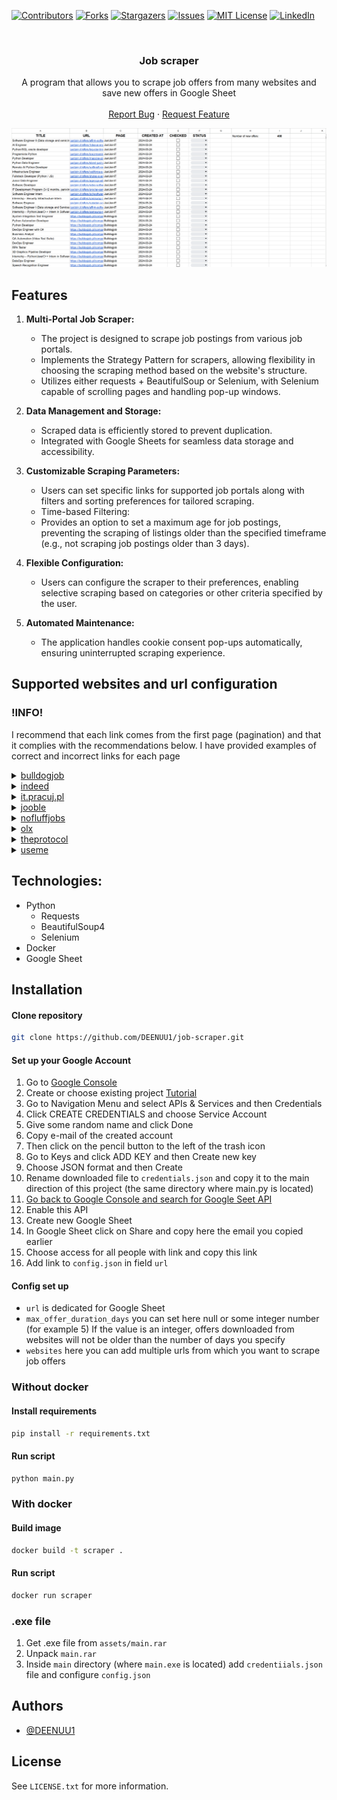 [![Contributors][contributors-shield]][contributors-url]
[![Forks][forks-shield]][forks-url]
[![Stargazers][stars-shield]][stars-url]
[![Issues][issues-shield]][issues-url]
[![MIT License][license-shield]][license-url]
[![LinkedIn][linkedin-shield]][linkedin-url]



<br />
<div align="center">
  <h3 align="center">Job scraper</h3>

  <p align="center">
    A program that allows you to scrape job offers from many websites and save new offers in Google Sheet
    <br />
    <br />
    <a href="https://github.com/DEENUU1/tvtime-scraper/issues">Report Bug</a>
    ·
    <a href="https://github.com/DEENUU1/tvtime-scraper/issues">Request Feature</a>
  </p>
</div>

<img src="assets/gs.png" alt="google_sheet_results">

## Features

1. **Multi-Portal Job Scraper:**
   - The project is designed to scrape job postings from various job portals.
   - Implements the Strategy Pattern for scrapers, allowing flexibility in choosing the scraping method based on the website's structure.
   - Utilizes either requests + BeautifulSoup or Selenium, with Selenium capable of scrolling pages and handling pop-up windows.

2. **Data Management and Storage:**
   - Scraped data is efficiently stored to prevent duplication.
   - Integrated with Google Sheets for seamless data storage and accessibility.

3. **Customizable Scraping Parameters:**
   - Users can set specific links for supported job portals along with filters and sorting preferences for tailored scraping.
   - Time-based Filtering:
   - Provides an option to set a maximum age for job postings, preventing the scraping of listings older than the specified timeframe (e.g., not scraping job postings older than 3 days).

4. **Flexible Configuration:**
   - Users can configure the scraper to their preferences, enabling selective scraping based on categories or other criteria specified by the user.

5. **Automated Maintenance:**
   - The application handles cookie consent pop-ups automatically, ensuring uninterrupted scraping experience.

## Supported websites and url configuration

### !INFO! 
I recommend that each link comes from the first page (pagination) and that it complies with the recommendations below. I have provided examples of correct and incorrect links for each page

<details>
<summary><a href="https://bulldogjob.pl/">bulldogjob</a></summary>

```
# bulldogjob.pl url must ends with "/page,"

https://bulldogjob.pl/companies/jobs/page,  # valid
https://bulldogjob.pl/companies/jobs/s/skills,Python,JavaScript/page, #valid

https://bulldogjob.pl/companies/jobs/s/skills,Python,JavaScript # invalid
```

</details>

<details>
<summary><a href="https://pl.indeed.com/?from=gnav-jobsearch--indeedmobile">indeed</a></summary>

```
# indeed.com url have to include some parameters

https://pl.indeed.com/jobs?q=&l=Warszawa%2C+mazowieckie&from=searchOnHP&vjk=1593bca04b48ed8a # valid (choose Warsaw as a location)

https://pl.indeed.com/ # invalid

```

</details>
<details>
<summary><a href="https://it.pracuj.pl/praca">it.pracuj.pl</a></summary>

```
https://it.pracuj.pl/praca # valid
https://it.pracuj.pl/praca?itth=50%2C75 # valid
```

</details>
<details>
<summary><a href="https://pl.jooble.org/SearchResult">jooble</a></summary>

```
# Here you need to add some filters on the website, then copy url and scroll few times
# and then change `?p=` value to for example 10000 

https://pl.jooble.org/SearchResult?p=10000&rgns=Warszawa # valid
https://pl.jooble.org/SearchResult?rgns=Warszawa # invalid

```

</details>
<details>
<summary><a href="https://nofluffjobs.com/pl">nofluffjobs</a></summary>

```
https://nofluffjobs.com/pl # valid
https://nofluffjobs.com/pl/.NET?page=1&criteria=seniority%3Dtrainee,junior # valid
```

</details>
<details>
<summary><a href="https://www.olx.pl/praca/">olx</a></summary>

```
# Scraping data from OLX is a little more difficult
# First you need to go to https://www.olx.pl/praca/ and choose all filters that you need 
# Then click the right mouse button and go to Devtools
# Go to Network tab and refresh the page
# Scroll to the end and go to page 2 (pagination)
# Scroll to the end again and now in the Network tab search for a JSON with url like this "https://www.olx.pl/api/v1/offers/?offset=40&...."
# In my example it looks like this https://www.olx.pl/api/v1/offers/?offset=40&limit=40&category_id=4&filter_refiners=spell_checker&sl=18c34ade124x23bc10a5
# Then click links and go to previous 
# Cope this link from your browser and add to config.json file
```

</details>
<details>
<summary><a href="https://theprotocol.it/filtry/java;t/trainee,assistant;p">theprotocol</a></summary>

```
https://theprotocol.it/filtry/java;t/trainee,assistant;p # valid
https://theprotocol.it/praca # valid 
```

</details>
<details>
<summary><a href="https://useme.com/pl/jobs/category/programowanie-i-it,35/">useme</a></summary>

```
https://useme.com/pl/jobs/category/programowanie-i-it,35/ # valid
https://useme.com/pl/jobs/category/multimedia,36/ # valid
https://useme.com/pl/jobs/category/serwisy-internetowe,34/ # valid
https://useme.com/pl/jobs/category/serwisy-internetowe,34/sklepy-internetowe,97/ # valid
```

</details>



## Technologies:
- Python
  - Requests
  - BeautifulSoup4
  - Selenium
- Docker 
- Google Sheet

## Installation

#### Clone repository
```bash
git clone https://github.com/DEENUU1/job-scraper.git
```

#### Set up your Google Account
1. Go to <a href="https://console.cloud.google.com/welcome?project=private-418116">Google Console</a>
2. Create or choose existing project <a href="https://developers.google.com/workspace/guides/create-project?hl=pl">Tutorial</a>
3. Go to Navigation Menu and select APIs & Services and then Credentials
4. Click CREATE CREDENTIALS and choose Service Account
5. Give some random name and click Done
6. Copy e-mail of the created account
7. Then click on the pencil button to the left of the trash icon
8. Go to Keys and click ADD KEY and then Create new key
9. Choose JSON format and then Create 
10. Rename downloaded file to `credentials.json` and copy it to the main direction of this project (the same directory where main.py is located)
11. <a href="https://console.cloud.google.com/marketplace/product/google/sheets.googleapis.com?q=search&referrer=search&project=private-418116" >Go back to Google Console and search for Google Seet API</a>
12. Enable this API
13. Create new Google Sheet 
14. In Google Sheet click on Share and copy here the email you copied earlier
15. Choose access for all people with link and copy this link
16. Add link to `config.json` in field `url`

#### Config set up
- `url` is dedicated for Google Sheet
- `max_offer_duration_days` you can set here null or some integer number (for example 5) If the value is an integer, offers downloaded from websites will not be older than the number of days you specify
- `websites` here you can add multiple urls from which you want to scrape job offers

### Without docker
#### Install requirements
```bash
pip install -r requirements.txt
```

#### Run script
```bash
python main.py
```

### With docker
#### Build image
```bash
docker build -t scraper .
```

#### Run script
```bash
docker run scraper
```


### .exe file
1. Get .exe file from `assets/main.rar`
2. Unpack `main.rar`
3. Inside `main` directory (where `main.exe` is located) add `credentiials.json` file and configure `config.json`


## Authors

- [@DEENUU1](https://www.github.com/DEENUU1)

<!-- LICENSE -->

## License

See `LICENSE.txt` for more information.


<!-- MARKDOWN LINKS & IMAGES -->
<!-- https://www.markdownguide.org/basic-syntax/#reference-style-links -->

[contributors-shield]: https://img.shields.io/github/contributors/DEENUU1/job-scraper.svg?style=for-the-badge

[contributors-url]: https://github.com/DEENUU1/job-scraper/graphs/contributors

[forks-shield]: https://img.shields.io/github/forks/DEENUU1/job-scraper.svg?style=for-the-badge

[forks-url]: https://github.com/DEENUU1/job-scraper/network/members

[stars-shield]: https://img.shields.io/github/stars/DEENUU1/job-scraper.svg?style=for-the-badge

[stars-url]: https://github.com/DEENUU1/job-scraper/stargazers

[issues-shield]: https://img.shields.io/github/issues/DEENUU1/job-scraper.svg?style=for-the-badge

[issues-url]: https://github.com/DEENUU1/job-scraper/issues

[license-shield]: https://img.shields.io/github/license/DEENUU1/job-scraper.svg?style=for-the-badge

[license-url]: https://github.com/DEENUU1/job-scraper/blob/master/LICENSE.txt

[linkedin-shield]: https://img.shields.io/badge/-LinkedIn-black.svg?style=for-the-badge&logo=linkedin&colorB=555

[linkedin-url]: https://linkedin.com/in/kacper-wlodarczyk

[basic]: https://github.com/DEENUU1/job-scraper/blob/main/assets/v1_2/basic.gif?raw=true

[full]: https://github.com/DEENUU1/job-scraper/blob/main/assets/v1_2/full.gif?raw=true

[search]: https://github.com/DEENUU1/job-scraper/blob/main/assets/v1_2/search.gif?raw=true
